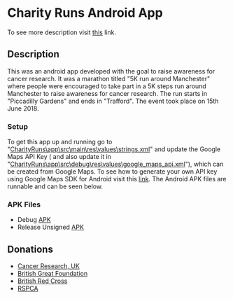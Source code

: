 # Charity Runs Android App

To see more description visit [this](https://shahzaibwaseem.github.io/projects/Charity-Runs/) link.

## Description
This was an android app developed with the goal to raise awareness for cancer research. It was a marathon titled "5K run around Manchester" where people were encouraged to take part in a 5K steps run around Manchester to raise awareness for cancer research. The run starts in "Piccadilly Gardens" and ends in "Trafford". The event took place on 15th June 2018.

### Setup
To get this app up and running go to "[CharityRuns\app\src\main\res\values\strings.xml]([https://github.com/ShahzaibWaseem/CharityRuns-Android-App/blob/master/app/src/main/res/values/strings.xml](https://github.com/ShahzaibWaseem/CharityRuns-Android-App/blob/master/app/src/main/res/values/strings.xml))" and update the Google Maps API Key ( and also update it in "[CharityRuns\app\src\debug\res\values\google_maps_api.xml]([https://github.com/ShahzaibWaseem/CharityRuns-Android-App/blob/master/app/src/debug/res/values/google_maps_api.xml](https://github.com/ShahzaibWaseem/CharityRuns-Android-App/blob/master/app/src/debug/res/values/google_maps_api.xml))"), which can be created from Google Maps. To see how to generate your own API key using Google Maps SDK for Android visit this [link]([https://developers.google.com/maps/documentation/android-sdk/get-api-key](https://developers.google.com/maps/documentation/android-sdk/get-api-key)). The Android APK files are runnable and can be seen below.

### APK Files
- Debug [APK](https://github.com/ShahzaibWaseem/CharityRuns-Android-App/blob/master/app/build/outputs/apk/debug/app-debug.apk)
- Release Unsigned [APK](https://github.com/ShahzaibWaseem/CharityRuns-Android-App/blob/master/app/build/outputs/apk/release/app-release-unsigned.apk)

## Donations
- [Cancer Research, UK](https://www.cancerresearchuk.org/get-involved/donate)
- [British Great Foundation](https://www.bhf.org.uk/get-involved/donate-form)
- [British Red Cross](https://www.redcross.org.uk/get-involved/donate)
- [RSPCA](https://www.rspca.org.uk/getinvolved/donate/online)